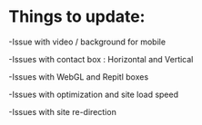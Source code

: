 # Things to update:

-Issue with video / background for mobile

-Issues with contact box :  Horizontal and Vertical 

-Issues with WebGL and Repitl boxes

-Issues with optimization and site load speed

-Issues with site re-direction

